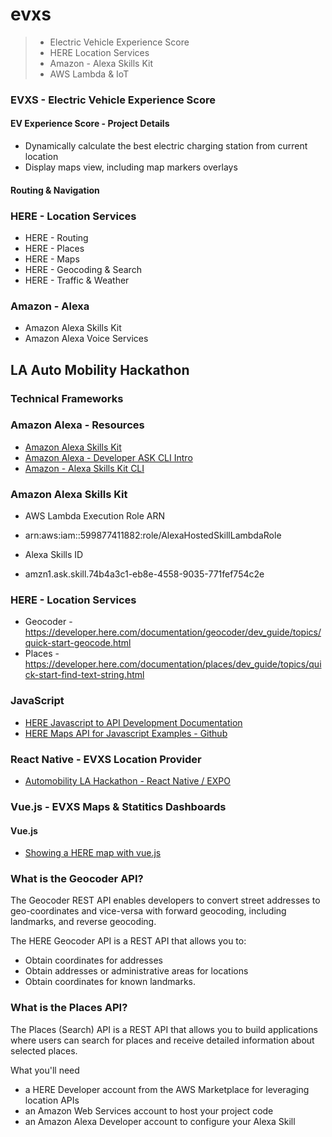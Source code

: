 # evxs
> - Electric Vehicle Experience Score
> - HERE Location Services
> - Amazon - Alexa Skills Kit
> - AWS Lambda & IoT

### EVXS - Electric Vehicle Experience Score

#### EV Experience Score - Project Details 

* Dynamically calculate the best electric charging station from current location
* Display maps view, including map markers overlays

#### Routing & Navigation 

### HERE - Location Services

* HERE - Routing 
* HERE - Places
* HERE - Maps
* HERE - Geocoding & Search
* HERE - Traffic & Weather

### Amazon - Alexa

* Amazon Alexa Skills Kit
* Amazon Alexa Voice Services

## LA Auto Mobility Hackathon 

### Technical Frameworks

### Amazon Alexa - Resources
* [Amazon Alexa Skills Kit](https://developer.amazon.com/en-US/alexa/alexa-skills-kit)
* [Amazon Alexa - Developer ASK CLI Intro](https://developer.amazon.com/docs/smapi/ask-cli-intro.html) 
* [Amazon - Alexa Skills Kit CLI](https://developer.amazon.com/docs/smapi/quick-start-alexa-skills-kit-command-line-interface.html)

### Amazon Alexa Skills Kit 
* AWS Lambda Execution Role ARN
- arn:aws:iam::599877411882:role/AlexaHostedSkillLambdaRole
* Alexa Skills ID
- amzn1.ask.skill.74b4a3c1-eb8e-4558-9035-771fef754c2e

### HERE - Location Services 
* Geocoder - https://developer.here.com/documentation/geocoder/dev_guide/topics/quick-start-geocode.html
* Places - https://developer.here.com/documentation/places/dev_guide/topics/quick-start-find-text-string.html

### JavaScript 
* [HERE Javascript to API Development Documentation](https://developer.here.com/develop/javascript-api) 
* [HERE Maps API for Javascript Examples -  Github](https://github.com/heremaps/maps-api-for-javascript-examples)

### React Native - EVXS Location Provider 
* [Automobility LA Hackathon - React Native / EXPO](https://github.com/DarrenRF/automobility-hackathon)

### Vue.js - EVXS Maps & Statitics Dashboards

#### Vue.js
 * [Showing a HERE map with vue.js](https://developer.here.com/blog/showing-a-here-map-with-the-vue.js-javascript-framework)

### What is the Geocoder API?
The Geocoder REST API enables developers to convert street addresses to geo-coordinates and vice-versa with forward geocoding, including landmarks, and reverse geocoding.

The HERE Geocoder API is a REST API that allows you to:

* Obtain coordinates for addresses
* Obtain addresses or administrative areas for locations
* Obtain coordinates for known landmarks.

### What is the Places API?
The Places (Search) API is a REST API that allows you to build applications where users can search for places and receive detailed information about selected places.

What you'll need
* a HERE Developer account from the AWS Marketplace for leveraging location APIs
* an Amazon Web Services account to host your project code
* an Amazon Alexa Developer account to configure your Alexa Skill
